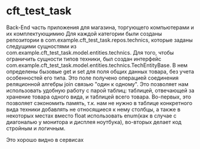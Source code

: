 # cft_test_task
Back-End часть приложения для магазина, торгующего компьютерами и их комплектующимию
Для каждой категории были созданы репозитории в com.example.cft_test_task.repos.technics, которые заданы следущими сущностями из com.example.cft_test_task.model.entities.technics.
Для того, чтобы ограничить сущности типов техники, был создан интерфейс com.example.cft_test_task.model.entities.technics.TechEntityBase. В нем определены бызовые get и set для поля
общих данных товара, без учета особенностей его типа. Это поле получено операцией соединения реляционной алгебры join связью "один к одному". Это позволяет нам использовать удобную 
работу с парой таблиц: таблицей, отвечающей за хранение товара одного вида, и таблицей всего товара. Во-первых, это позволяет сэкономить память, т.к. нам не нужно в таблице конкретного
вида техники добавлять не относящиеся к нему столбцы, а также в некоторых местах вместо float использовать enum(как в случае с диагональю у монитора и дисплея ноутбука), во-вторых делает
код стройным и логичным. 

Это хорошо видно в сервисах 
